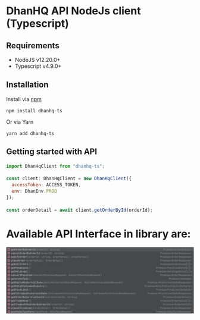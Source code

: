 # DhanHQ API NodeJs client (Typescript)

## Requirements

- NodeJS v12.20.0+
- Typescript v4.9.0+

## Installation

Install via [npm](https://www.npmjs.com/package/kiteconnect)

    npm install dhanhq-ts

Or via Yarn

    yarn add dhanhq-ts

## Getting started with API

```javascript
import DhanHqClient from "dhanhq-ts";

const client: DhanHqClient = new DhanHqClient({
  accessToken: ACCESS_TOKEN,
  env: DhanEnv.PROD
});

const orderDetail = await client.getOrderById(orderId);

```

# Available API Interface in library are:

![Alt text](./docs/api_interface.png?raw=true "Api Interface")
